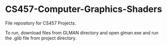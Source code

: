 # CS457-Computer-Graphics-Shaders
File repository for CS457 Projects.

To run, download files from GLMAN directory and open glman.exe and run the .glib file from project directory.
